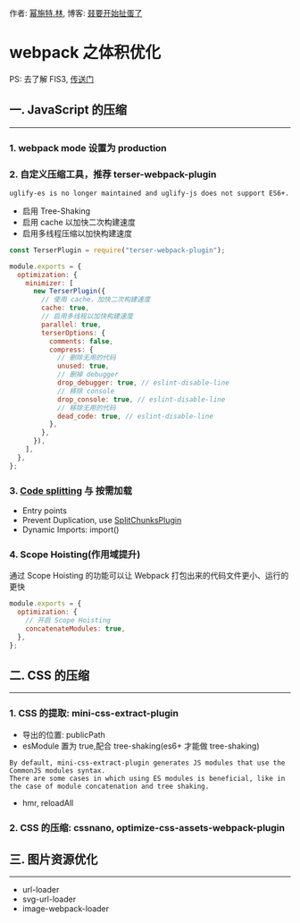 作者: [幂施特.林](https://github.com/linmingdao), 博客: [叕要开始扯蛋了](https://linmingdao.github.io/)

# webpack 之体积优化

PS: 去了解 FIS3, [传送门](http://fis.baidu.com/)

## 一. JavaScript 的压缩

---

### 1. webpack mode 设置为 production

### 2. 自定义压缩工具，推荐 terser-webpack-plugin

```
uglify-es is no longer maintained and uglify-js does not support ES6+.
```

- 启用 Tree-Shaking
- 启用 cache 以加快二次构建速度
- 启用多线程压缩以加快构建速度

```js
const TerserPlugin = require("terser-webpack-plugin");

module.exports = {
  optimization: {
    minimizer: [
      new TerserPlugin({
        // 使用 cache，加快二次构建速度
        cache: true,
        // 启用多线程以加快构建速度
        parallel: true,
        terserOptions: {
          comments: false,
          compress: {
            // 删除无用的代码
            unused: true,
            // 删掉 debugger
            drop_debugger: true, // eslint-disable-line
            // 移除 console
            drop_console: true, // eslint-disable-line
            // 移除无用的代码
            dead_code: true, // eslint-disable-line
          },
        },
      }),
    ],
  },
};
```

### 3. [Code splitting](https://webpack.js.org/guides/code-splitting/) 与 按需加载

- Entry points
- Prevent Duplication, use [SplitChunksPlugin](https://webpack.js.org/guides/code-splitting/#splitchunksplugin)
- Dynamic Imports: import()

### 4. Scope Hoisting(作用域提升)

通过 Scope Hoisting 的功能可以让 Webpack 打包出来的代码文件更小、运行的更快

```js
module.exports = {
  optimization: {
    // 开启 Scope Hoisting
    concatenateModules: true,
  },
};
```

## 二. CSS 的压缩

---

### 1. CSS 的提取: mini-css-extract-plugin

- 导出的位置: publicPath
- esModule 置为 true,配合 tree-shaking(es6+ 才能做 tree-shaking)

```
By default, mini-css-extract-plugin generates JS modules that use the CommonJS modules syntax.
There are some cases in which using ES modules is beneficial, like in the case of module concatenation and tree shaking.
```

- hmr, reloadAll

### 2. CSS 的压缩: cssnano, optimize-css-assets-webpack-plugin

## 三. 图片资源优化

---

- url-loader
- svg-url-loader
- image-webpack-loader
